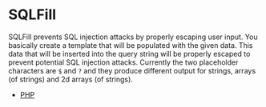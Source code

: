 # SQLFill
SQLFill prevents SQL injection attacks by properly escaping user input. You basically create a template that will be populated with the given data. This data that will be inserted into the query string will be properly escaped to prevent potential SQL injection attacks. Currently the two placeholder characters are `$` and `?` and they produce different output for strings, arrays (of strings) and 2d arrays (of strings).
- [PHP](https://github.com/UnrealSecurity/SQLFill/tree/main/sqlfill/php)
